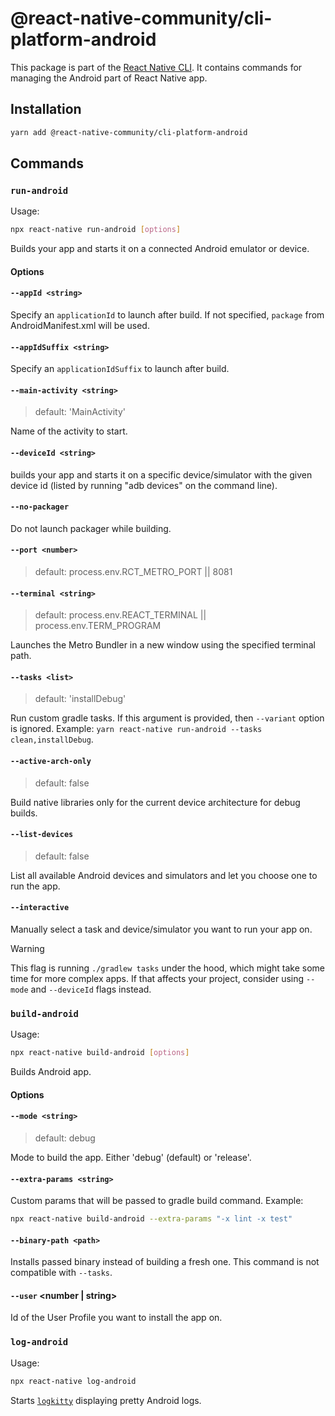 # @react-native-community/cli-platform-android

This package is part of the [React Native CLI](../../README.md). It contains commands for managing the Android part of React Native app.

## Installation

```sh
yarn add @react-native-community/cli-platform-android
```

## Commands

### `run-android`

Usage:

```sh
npx react-native run-android [options]
```

Builds your app and starts it on a connected Android emulator or device.

#### Options

#### `--appId <string>`

Specify an `applicationId` to launch after build. If not specified, `package` from AndroidManifest.xml will be used.

#### `--appIdSuffix <string>`

Specify an `applicationIdSuffix` to launch after build.

#### `--main-activity <string>`

> default: 'MainActivity'

Name of the activity to start.

#### `--deviceId <string>`

builds your app and starts it on a specific device/simulator with the given device id (listed by running "adb devices" on the command line).

#### `--no-packager`

Do not launch packager while building.

#### `--port <number>`

> default: process.env.RCT_METRO_PORT || 8081

#### `--terminal <string>`

> default: process.env.REACT_TERMINAL || process.env.TERM_PROGRAM

Launches the Metro Bundler in a new window using the specified terminal path.

#### `--tasks <list>`

> default: 'installDebug'

Run custom gradle tasks. If this argument is provided, then `--variant` option is ignored.
Example: `yarn react-native run-android --tasks clean,installDebug`.

#### `--active-arch-only`

> default: false

Build native libraries only for the current device architecture for debug builds.

#### `--list-devices`

> default: false

List all available Android devices and simulators and let you choose one to run the app.


#### `--interactive`

Manually select a task and device/simulator you want to run your app on.

> [!WARNING]  
> This flag is running `./gradlew tasks` under the hood, which might take some time for more complex apps. If that affects your project, consider using `--mode` and `--deviceId` flags instead.

### `build-android`

Usage:

```sh
npx react-native build-android [options]
```

Builds Android app.

#### Options

#### `--mode <string>`

> default: debug

Mode to build the app. Either 'debug' (default) or 'release'.

#### `--extra-params <string>`

Custom params that will be passed to gradle build command.
Example:

```sh
npx react-native build-android --extra-params "-x lint -x test"
```

#### `--binary-path <path>`

Installs passed binary instead of building a fresh one. This command is not compatible with `--tasks`.

#### `--user` <number | string>

Id of the User Profile you want to install the app on.

### `log-android`

Usage:

```sh
npx react-native log-android
```

Starts [`logkitty`](https://github.com/zamotany/logkitty) displaying pretty Android logs.
